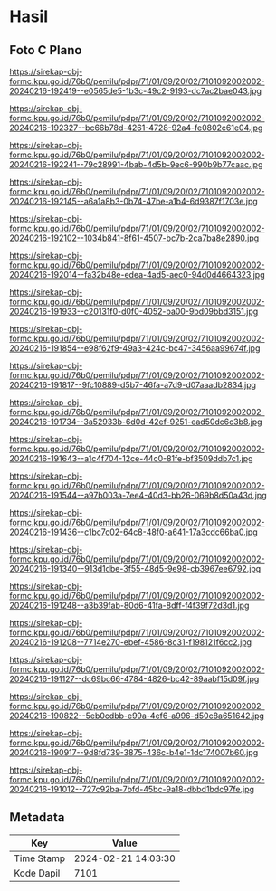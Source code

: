# Hasil

## Foto C Plano

https://sirekap-obj-formc.kpu.go.id/76b0/pemilu/pdpr/71/01/09/20/02/7101092002002-20240216-192419--e0565de5-1b3c-49c2-9193-dc7ac2bae043.jpg

https://sirekap-obj-formc.kpu.go.id/76b0/pemilu/pdpr/71/01/09/20/02/7101092002002-20240216-192327--bc66b78d-4261-4728-92a4-fe0802c61e04.jpg

https://sirekap-obj-formc.kpu.go.id/76b0/pemilu/pdpr/71/01/09/20/02/7101092002002-20240216-192241--79c28991-4bab-4d5b-9ec6-990b9b77caac.jpg

https://sirekap-obj-formc.kpu.go.id/76b0/pemilu/pdpr/71/01/09/20/02/7101092002002-20240216-192145--a6a1a8b3-0b74-47be-a1b4-6d9387f1703e.jpg

https://sirekap-obj-formc.kpu.go.id/76b0/pemilu/pdpr/71/01/09/20/02/7101092002002-20240216-192102--1034b841-8f61-4507-bc7b-2ca7ba8e2890.jpg

https://sirekap-obj-formc.kpu.go.id/76b0/pemilu/pdpr/71/01/09/20/02/7101092002002-20240216-192014--fa32b48e-edea-4ad5-aec0-94d0d4664323.jpg

https://sirekap-obj-formc.kpu.go.id/76b0/pemilu/pdpr/71/01/09/20/02/7101092002002-20240216-191933--c20131f0-d0f0-4052-ba00-9bd09bbd3151.jpg

https://sirekap-obj-formc.kpu.go.id/76b0/pemilu/pdpr/71/01/09/20/02/7101092002002-20240216-191854--e98f62f9-49a3-424c-bc47-3456aa99674f.jpg

https://sirekap-obj-formc.kpu.go.id/76b0/pemilu/pdpr/71/01/09/20/02/7101092002002-20240216-191817--9fc10889-d5b7-46fa-a7d9-d07aaadb2834.jpg

https://sirekap-obj-formc.kpu.go.id/76b0/pemilu/pdpr/71/01/09/20/02/7101092002002-20240216-191734--3a52933b-6d0d-42ef-9251-ead50dc6c3b8.jpg

https://sirekap-obj-formc.kpu.go.id/76b0/pemilu/pdpr/71/01/09/20/02/7101092002002-20240216-191643--a1c4f704-12ce-44c0-81fe-bf3509ddb7c1.jpg

https://sirekap-obj-formc.kpu.go.id/76b0/pemilu/pdpr/71/01/09/20/02/7101092002002-20240216-191544--a97b003a-7ee4-40d3-bb26-069b8d50a43d.jpg

https://sirekap-obj-formc.kpu.go.id/76b0/pemilu/pdpr/71/01/09/20/02/7101092002002-20240216-191436--c1bc7c02-64c8-48f0-a641-17a3cdc66ba0.jpg

https://sirekap-obj-formc.kpu.go.id/76b0/pemilu/pdpr/71/01/09/20/02/7101092002002-20240216-191340--913d1dbe-3f55-48d5-9e98-cb3967ee6792.jpg

https://sirekap-obj-formc.kpu.go.id/76b0/pemilu/pdpr/71/01/09/20/02/7101092002002-20240216-191248--a3b39fab-80d6-41fa-8dff-f4f39f72d3d1.jpg

https://sirekap-obj-formc.kpu.go.id/76b0/pemilu/pdpr/71/01/09/20/02/7101092002002-20240216-191208--7714e270-ebef-4586-8c31-f198121f6cc2.jpg

https://sirekap-obj-formc.kpu.go.id/76b0/pemilu/pdpr/71/01/09/20/02/7101092002002-20240216-191127--dc69bc66-4784-4826-bc42-89aabf15d09f.jpg

https://sirekap-obj-formc.kpu.go.id/76b0/pemilu/pdpr/71/01/09/20/02/7101092002002-20240216-190822--5eb0cdbb-e99a-4ef6-a996-d50c8a651642.jpg

https://sirekap-obj-formc.kpu.go.id/76b0/pemilu/pdpr/71/01/09/20/02/7101092002002-20240216-190917--9d8fd739-3875-436c-b4e1-1dc174007b60.jpg

https://sirekap-obj-formc.kpu.go.id/76b0/pemilu/pdpr/71/01/09/20/02/7101092002002-20240216-191012--727c92ba-7bfd-45bc-9a18-dbbd1bdc97fe.jpg


## Metadata

| Key        | Value               |
| ---------- | ------------------- |
| Time Stamp | 2024-02-21 14:03:30 |
| Kode Dapil | 7101                |



